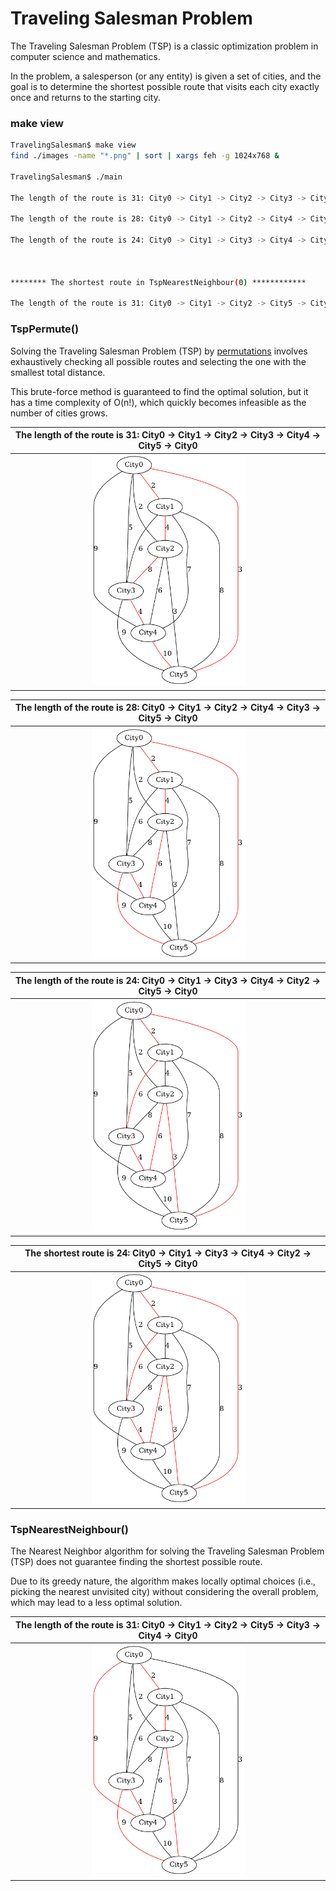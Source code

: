 # Traveling Salesman Problem



The Traveling Salesman Problem (TSP) is a classic optimization problem in computer science and mathematics. 

In the problem, a salesperson (or any entity) is given a set of cities, and the goal is to determine the shortest possible route that visits each city exactly once and returns to the starting city.


###  make view

```sh
TravelingSalesman$ make view
find ./images -name "*.png" | sort | xargs feh -g 1024x768 &

TravelingSalesman$ ./main

The length of the route is 31: City0 -> City1 -> City2 -> City3 -> City4 -> City5 -> City0

The length of the route is 28: City0 -> City1 -> City2 -> City4 -> City3 -> City5 -> City0

The length of the route is 24: City0 -> City1 -> City3 -> City4 -> City2 -> City5 -> City0



******** The shortest route in TspNearestNeighbour(0) ************ 

The length of the route is 31: City0 -> City1 -> City2 -> City5 -> City3 -> City4 -> City0


```


### TspPermute()

Solving the Traveling Salesman Problem (TSP) by [permutations](https://github.com/sheisc/COMP9024/tree/main/Complexity/Counting#7-printpermutations) involves exhaustively checking all possible routes and selecting the one with the smallest total distance. 

This brute-force method is guaranteed to find the optimal solution, but it has a time complexity of O(n!), which quickly becomes infeasible as the number of cities grows.

| The length of the route is 31: City0 -> City1 -> City2 -> City3 -> City4 -> City5 -> City0 | 
|:-------------:|
| <img src="images/TravelingSalesman_0000.png" width="50%" height="50%"> |  

| The length of the route is 28: City0 -> City1 -> City2 -> City4 -> City3 -> City5 -> City0  | 
|:-------------:|
| <img src="images/TravelingSalesman_0001.png" width="50%" height="50%"> |  


| The length of the route is 24: City0 -> City1 -> City3 -> City4 -> City2 -> City5 -> City0 | 
|:-------------:|
| <img src="images/TravelingSalesman_0002.png" width="50%" height="50%"> |  

 

| The shortest route is 24: City0 -> City1 -> City3 -> City4 -> City2 -> City5 -> City0 | 
|:-------------:|
| <img src="images/TravelingSalesman_0003.png" width="50%" height="50%"> |  


### TspNearestNeighbour()

The Nearest Neighbor algorithm for solving the Traveling Salesman Problem (TSP) does not guarantee finding the shortest possible route.

Due to its greedy nature, the algorithm makes locally optimal choices (i.e., picking the nearest unvisited city) without considering the overall problem, which may lead to a less optimal solution.

| The length of the route is 31: City0 -> City1 -> City2 -> City5 -> City3 -> City4 -> City0 | 
|:-------------:|
| <img src="images/TravelingSalesman_0004.png" width="50%" height="50%"> | 


